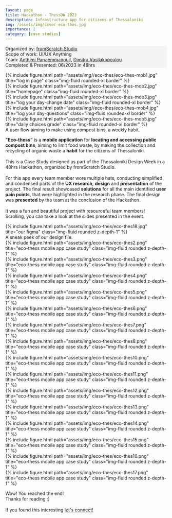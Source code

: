 ```yaml
---
layout: page
title: Hackathon - ThessDW 2023
description: Infrastructure App for citizens of Thessaloniki
img: /assets/img/cover-eco-thes.jpg
importance: 1
category: [case studies]
---
```

<div class="px-3 pt-3 pb-1 mb-3 rounded" style="background-color: rgba(43, 86, 127, .05);">
    <p>
    Organized by: <a href="https://www.fromscratch.io/#/">fromScratch Studio</a><br>
    Scope of work: UI/UX Anything<br>
    Team: <a href="https://www.linkedin.com/in/anthimi-papaemmanouil-46473a203/">Anthimi Papaemmanouil</a>, <a href="https://www.linkedin.com/in/dimitra-vasilakopoulou/">Dimitra Vasilakopoulou</a> <br>
    Completed & Presented: 06/2023 in 48hrs<br>
    </p>
 </div>

<div class="row justify-content-center">
    <div class="col-6 col-sm mt-3 mt-md-0">
        {% include figure.html path="assets/img//eco-thes/eco-thes-mob1.jpg" title="log in page" class="img-fluid rounded-xl border" %}
    </div>
    <div class="col-6 col-sm mt-3 mt-md-0">
        {% include figure.html path="assets/img/eco-thes/eco-thes-mob2.jpg" title="homepage" class="img-fluid rounded-xl border" %}
    </div>
    <div class="col-6 col-sm mt-3 mt-md-0">
        {% include figure.html path="assets/img/eco-thes/eco-thes-mob3.jpg" title="log your day-change date" class="img-fluid rounded-xl border" %}
    </div>
    <div class="col-6 col-sm mt-3 mt-md-0">
        {% include figure.html path="assets/img//eco-thes/eco-thes-mob4.jpg" title="log your day-questions" class="img-fluid rounded-xl border" %}
    </div>
    <div class="col-6 col-sm mt-3 mt-md-0">
        {% include figure.html path="assets/img/eco-thes/eco-thes-mob5.jpg" title="daily choices grade" class="img-fluid rounded-xl border" %}
    </div>
</div>
<div class="caption">
    A user flow aiming to make using compost bins, a weekly habit.
</div>

<div class="row text-md-center justify-content-center">
    <div class="col-lg-8">
        <p><b>"Εco-thess"</b> is a <b>mobile application</b> for <b>locating and accessing public compost bins</b>, aiming to limit food waste, by making the collection and recycling of organic waste a <b>habit</b> for the citizens of Thessaloniki.<br><br>
        This is a Case Study designed as part of the Thessaloniki Design Week in a 48hrs Hackathon, organized by fromScratch Studio. <br><br>
        For this app every team member wore multiple hats, conducting simplified and condensed parts of the <b>UX research</b>, <b>design</b> and <b>presentation</b> of the project. The final result showcased <b>solutions</b> for all the main identified <b>user pain points</b>, that were highlighted in the research phase. The final design was <b>presented</b> by the team at the conclusion of the Hackathon.<br><br> 
        It was a fun and beautiful project with resourceful team members! <br>Scrolling, you can take a look at the slides presented in the event.</p>
    </div>    
</div>

<div class="row">
    <div class="col-sm mt-4">
        {% include figure.html path="assets/img/eco-thes/eco-thes18.jpg" title="our figma" class="img-fluid rounded z-depth-1" %}
    </div>
</div>
<div class="caption">
    A sneak peek of our design file.
</div>

<div class="row">
    <div class="col-sm mt-4">
        {% include figure.html path="assets/img/eco-thes/eco-thes2.png" title="eco-thess mobile app case study" class="img-fluid rounded z-depth-1" %}
    </div>
</div>
<div class="row">
    <div class="col-sm">
        {% include figure.html path="assets/img/eco-thes/eco-thes3.png" title="eco-thess mobile app case study" class="img-fluid rounded z-depth-1" %}
    </div>
</div>
<div class="row">
    <div class="col-sm">
        {% include figure.html path="assets/img/eco-thes/eco-thes4.png" title="eco-thess mobile app case study" class="img-fluid rounded z-depth-1" %}
    </div>
</div>
<div class="row">
    <div class="col-sm">
        {% include figure.html path="assets/img/eco-thes/eco-thes5.png" title="eco-thess mobile app case study" class="img-fluid rounded z-depth-1" %}
    </div>
</div>
<div class="row">
    <div class="col-sm">
        {% include figure.html path="assets/img/eco-thes/eco-thes6.png" title="eco-thess mobile app case study" class="img-fluid rounded z-depth-1" %}
    </div>
</div>
<div class="row">
    <div class="col-sm">
        {% include figure.html path="assets/img/eco-thes/eco-thes7.png" title="eco-thess mobile app case study" class="img-fluid rounded z-depth-1" %}
    </div>
</div>
<div class="row">
    <div class="col-sm">
        {% include figure.html path="assets/img/eco-thes/eco-thes8.png" title="eco-thess mobile app case study" class="img-fluid rounded z-depth-1" %}
    </div>
</div>
 
<div class="row">
    <div class="col-sm">
        {% include figure.html path="assets/img/eco-thes/eco-thes10.png" title="eco-thess mobile app case study" class="img-fluid rounded z-depth-1" %}
    </div>
</div>
<div class="row">
    <div class="col-sm">
        {% include figure.html path="assets/img/eco-thes/eco-thes11.png" title="eco-thess mobile app case study" class="img-fluid rounded z-depth-1" %}
    </div>
</div>
<div class="row">
    <div class="col-sm">
        {% include figure.html path="assets/img/eco-thes/eco-thes12.png" title="eco-thess mobile app case study" class="img-fluid rounded z-depth-1" %}
    </div>
</div>
<div class="row">
    <div class="col-sm">
        {% include figure.html path="assets/img/eco-thes/eco-thes13.png" title="eco-thess mobile app case study" class="img-fluid rounded z-depth-1" %}
    </div>
</div>
<div class="row">
    <div class="col-sm">
        {% include figure.html path="assets/img/eco-thes/eco-thes14.png" title="eco-thess mobile app case study" class="img-fluid rounded z-depth-1" %}
    </div>
</div>
<div class="row">
    <div class="col-sm">       
        {% include figure.html path="assets/img/eco-thes/eco-thes15.png" title="eco-thess mobile app case study" class="img-fluid rounded z-depth-1" %}        
    </div>
</div>
<div class="row">
    <div class="col-sm">
        {% include figure.html path="assets/img/eco-thes/eco-thes16.png" title="eco-thess mobile app case study" class="img-fluid rounded z-depth-1" %}
    </div>
</div>
<div class="row">
    <div class="col-sm">
        {% include figure.html path="assets/img/eco-thes/eco-thes17.png" title="eco-thess mobile app case study" class="img-fluid rounded z-depth-1" %}
    </div>
</div>

<div class="row text-md-center justify-content-center">
    <div class="col-lg-8">
        <p>Wow! You reached the end!<br>Thanks for reading :)<br><br>
        If you found this interesting <a href="https://www.linkedin.com/in/jlioliou/">let's connect!</a></p>
    </div>    
</div>
